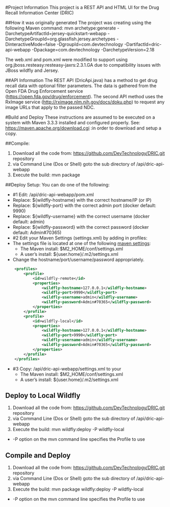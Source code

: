 #Project Information
This project is a REST API and HTML UI for the Drug Recall Information Center (DRIC)

##How it was originally generated
The project was creating using the following Maven command:
mvn archetype:generate -DarchetypeArtifactId=jersey-quickstart-webapp -DarchetypeGroupId=org.glassfish.jersey.archetypes -DinteractiveMode=false -DgroupId=com.devtechnology -DartifactId=dric-api-webapp -Dpackage=com.devtechnology -DarchetypeVersion=2.18

The web.xml and pom.xml were modified to support using org.jboss.resteasy:resteasy-jaxrs:2.3.1.GA due to compatibility issues with JBoss wildfly and Jersey.

##API Information
The REST API (DricApi.java) has a method to get drug recall data with optional filter parameters. The data is gathered from the Open FDA Drug Enforcement service (https://open.fda.gov/drug/enforcement). The second API method uses the RxImage service (http://rximage.nlm.nih.gov/docs/doku.php) to request any image URLs that apply to the passed NDC.


#Build and Deploy
These instructions are assumed to be executed on a system with Maven 3.3.3 installed and configured properly. See: https://maven.apache.org/download.cgi :in order to download and setup a copy.

##Compile:
1. Download all the code from: https://github.com/DevTechnology/DRIC.git repository
2. via Command Line (Dos or Shell) goto the sub directory of  /api/dric-api-webapp
3. Execute the build: mvn package

##Deploy Setup:
You can do one of the following:

* #1 Edit: /api/dric-api-webapp/pom.xml
 * Replace: 		<hostname>${wildfly-hostname}</hostname>	with the correct hostname/IP (or IP)
 * Replace: 		<port>${wildfly-port}</port>				with the correct admin port (docker default: 9990)
 * Replace: 		<username>${wildfly-username}</username>	with the correct username (docker default: admin)
 * Replace: 		<password>${wildfly-password}</password>	with the correct password (docker default: Admin#70365)
* #2 Edit your Maven Settings (settings.xml) by adding in profiles:
 * The settings file is located at one of the following [maven settings](https://maven.apache.org/settings.html): 
   * The Maven install: $M2_HOME/conf/settings.xml
    * A user’s install: ${user.home}/.m2/settings.xml
 * Change the hostname/port/username/password appropriately.
```xml
	<profiles>
		<profile>
			<id>wildfly-remote</id>
			<properties>
				<wildfly-hostname>127.0.0.1</wildfly-hostname>
				<wildfly-port>9990</wildfly-port>
				<wildfly-username>admin</wildfly-username>
				<wildfly-password>Admin#70365</wildfly-password>
			</properties>
		</profile>
		<profile>
			<id>wildfly-local</id>
			<properties>
				<wildfly-hostname>127.0.0.1</wildfly-hostname>
				<wildfly-port>9990</wildfly-port>
				<wildfly-username>admin</wildfly-username>
				<wildfly-password>Admin#70365</wildfly-password>
			</properties>
		</profile>
	</profiles>
```
* #3 Copy: /api/dric-api-webapp/settings.xml to your 
  * The Maven install: $M2_HOME/conf/settings.xml
  * A user’s install: ${user.home}/.m2/settings.xml
		
## Deploy to Local Wildfly
1. Download all the code from: https://github.com/DevTechnology/DRIC.git repository
2. via Command Line (Dos or Shell) goto the sub directory of  /api/dric-api-webapp
3. Execute the build: mvn wildfly:deploy -P wildfly-local
 * -P option on the mvn command line specifies the Profile to use

## Compile and Deploy
1. Download all the code from: https://github.com/DevTechnology/DRIC.git repository
2. via Command Line (Dos or Shell) goto the sub directory of  /api/dric-api-webapp
3. Execute the build: mvn package wildfly:deploy -P wildfly-local
 * -P option on the mvn command line specifies the Profile to use
